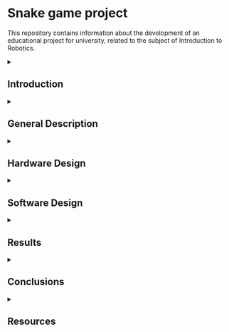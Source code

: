 # Snake game project
This repository contains information about the development of an educational project for university, related to the subject of Introduction to Robotics.

<details>
  <summary> <h2>  Introduction </h2> </summary>
  
##
  
 
Through this project, I want to create a version of the famous Snake game, well-known, played, and loved by many generations, using basic ardunino uno kit and materials. 

The idea for this project came from the desire to develop my own version of the first game I ever played many years ago on a Nokia phone. Of course, this game will be created using the components and knowledge I currently have. It may not be perfect, but I find it interesting and useful, and I am sure it will evoke nostalgia and fond memories for quite a few people.
  
##
</details>


<details>
  <summary> <h2> General Description </h2> </summary>

  ##
  
This Snake Game on Arduino is a project that uses an 8x8 LED matrix to display the snake, an LCD screen to show game information like the score, and a joystick for controlling the snake's movement. The game also includes sound effects via a buzzer, and a menu system to navigate through different game options.


##
</details>


<details>
  <summary> <h2> Hardware Design </h2> </summary>

  ##
  
   ### 1. List of components: 
   
  
##
 
 -   Arduino Uno (the central microcontroller that controls the entire game)
 -   8x8 LED Matrix (displays the game grid for Snake. The LEDs represent the snake's body and the food.)
 -   Joystick (controls the snake's movement)
 -   Buzzer (for sound effects based on game actions)
 -   Potentiometer (LCD)
 -   LCD (Displays game-related information such as the score, game status, or instructions.)
 -   Jumper Cables
 -   Mini breadboard
 -   Breadboard   
 
                                                                         

##

 ### 2. Electrical schematic (Wokwi) :

 ![wowki](https://github.com/user-attachments/assets/c17f4c64-6075-4b8e-bb8e-cde8e42450f6)


 


 ##

 ##

 ### 3. Block diagram:
 ![schema_bloc](https://github.com/user-attachments/assets/0897c971-217f-4feb-9daf-7f930bafa78c)

 


 ##

 ##

 ### 4. Bill of Materials:


| *No.* | *Component*                 | *Quantity*    | *Description*                         |*Link/Datasheet* 
|-------|-----------------------------|---------------|---------------------------------------|----------------------------------------------------------------------------------|
| *1*   | Arduino Uno                 | 1             | Central microcontroller               | [Ardino Kit](#)                                                                         |
| *2*   | 8x8 LED Matrix (MAX7219)    | 1             | Controlled via MAX7219 (SPI protocol) | [MAX7219 Datasheet](https://www.analog.com/media/en/technical-documentation/data-sheets/MAX7219-MAX7221.pdf) |
| *3*   | Joystick                    | 1             | For snake movement control            | [Arduino Kit](#)                                                                         |
| *4*   | Buzzer                      | 1             | For sound effects                     | [Arduino Kit](#)                                                                         |
| *5*   | Potentiometer (LCD)         | 1             | Adjusts LCD screen contrast           | [Arduino Kit](#)                                                                         |
| *6*   | LCD 16x2 (NO I2C)           | 1             | Meniu display                         | [Arduino Kit](#)                                                                         |
| *7*   | Jumper Cables               | more than 20  | Electrical connections                | [Arduino Kit](#)                                                                         |
| *8*   | Breadboard                  | 1             | For prototyping                       | [Arduino Kit](#)                                                                         |
| *9*   | Mini breadboard             | 1             |Prototyping for small components       | [Arduino Kit](#)                                                                         |


##

##

### 5. Pin Connections Table

| *Component*                 | *Arduino Uno Pin*          | *Component Pin*         | *Description*                    |
|-------------------------------|-----------------------------|---------------------------|------------------------------------|
| *8x8 LED Matrix (MAX7219)*  | *D11*                     | *DIN*                   | Data Input (SPI communication)     |
|                               | *D13*                     | *CLK*                   | Clock Signal (SPI)                 |
|                               | *D12*                     | *CS*                    | Chip Select (SPI enable)           |
| *Joystick*                  | *A1*                      | *VRx*                   | Horizontal movement input          |
|                               | *A0*                      | *VRy*                   | Vertical movement input            |
|                               | *D4*                      | *SW*                    | Button press detection             |
| *Buzzer*                    | *D3*                      | *(+)*                   | PWM signal for sound generation    |
| *Potentiometer (Contrast)*  | *-*                       | *VO (LCD)*              | Adjusts LCD screen contrast        |
| *LCD 16x2 (without I2C)*    | *D5*                      | *RS*                    | Register Select                    |
|                               | *D6*                      | *EN*                    | Enable Pin                         |
|                               | *D7*                      | *D4*                    | Data Pin 4                         |
|                               | *D8*                      | *D5*                    | Data Pin 5                         |
|                               | *D9*                      | *D6*                    | Data Pin 6                         |
|                               | *D10*                      | *D7*                    | Data Pin 7                         |
| *Breadboard and Jumper Wires| **-*                       | *-*                     | Electrical connections             |

##

##

### 6. Physical circuit

![photo1](https://github.com/user-attachments/assets/21958f99-fcc6-423c-8963-dca23168e600)

![photo2](https://github.com/user-attachments/assets/96250cb1-8123-4d5a-a576-413d7310a64a)



##
</details>

<details>
  <summary> <h2> Software Design </h2> </summary>

  ##
  ### Development enviroment:
  
  I will use the PlatformIO IDE extension.
  ##
  ##
 ### The libraries used in the code :
  - LedControl.h
    
This library is used to control the 8x8 LED matrix connected through the MAX7219 driver.

Why did I use this library?

1.It simplifies managing LED matrices.

2.It provides functions like setLed() and setRow() to easily turn LEDs on or off.

3.It allows us to adjust brightness with setIntensity() and clear the display with clearDisplay().

 - LiquidCrystal.h

This library is used to control an LCD display.

Why did I use this library?

To display game information such as score and menu on an LCD.

 - Arduino.h
   
The core library that provides essential functions for the project.

##
##
### The laboratories used:
 - Lab 2: Interrupts. Timers
   
The game uses default timers to control the snake's movement update and to introduce precise delays.
The delay() functions and joystick reading (analogRead()) are synchronized with the game's execution times.

 -  Lab 3: PWM (Pulse Width Modulation)

The buzzer uses PWM to generate sounds at the beginning of the game, when eating food, and at the end of the game.
The tone() function uses PWM to control the frequency and duration of the sounds.

 -   Lab 4: ADC (Analog-to-Digital Converter)
    
 ADC is used to read the joystick's position.

 -    Lab 5: SPI (Serial Peripheral Interface)
    
 SPI is used to control the LED matrix.
##


</details>

<details>
  <summary> <h2> Results </h2> </summary>

  ##
   
  
##
</details>

<details>
  <summary> <h2> Conclusions </h2> </summary>

  ##
  https://youtube.com/shorts/yoB0ctfPKP4?si=JwMzrzmz2Dtp2j4v 
  
##
</details>

<details>
  <summary> <h2> Resources </h2> </summary>
  
  ##

 
  
##
</details>

